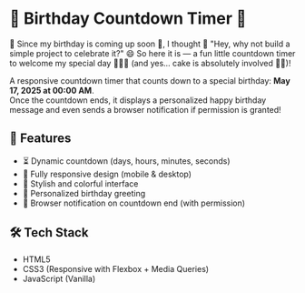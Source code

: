 # 🎉 Birthday Countdown Timer 🎂

🎉 Since my birthday is coming up soon 🥳, I thought 💭 "Hey, why not build a simple project to celebrate it?" 😄
So here it is — a fun little countdown timer to welcome my special day 🎂🎈🎁 (and yes... cake is absolutely involved 🍰🔥)!

A responsive countdown timer that counts down to a special birthday: **May 17, 2025 at 00:00 AM**.  
Once the countdown ends, it displays a personalized happy birthday message and even sends a browser notification if permission is granted!

## 🌟 Features

- ⏳ Dynamic countdown (days, hours, minutes, seconds)
- 📱 Fully responsive design (mobile & desktop)
- 🎨 Stylish and colorful interface
- 🥳 Personalized birthday greeting
- 🔔 Browser notification on countdown end (with permission)

## 🛠️ Tech Stack

- HTML5
- CSS3 (Responsive with Flexbox + Media Queries)
- JavaScript (Vanilla)

